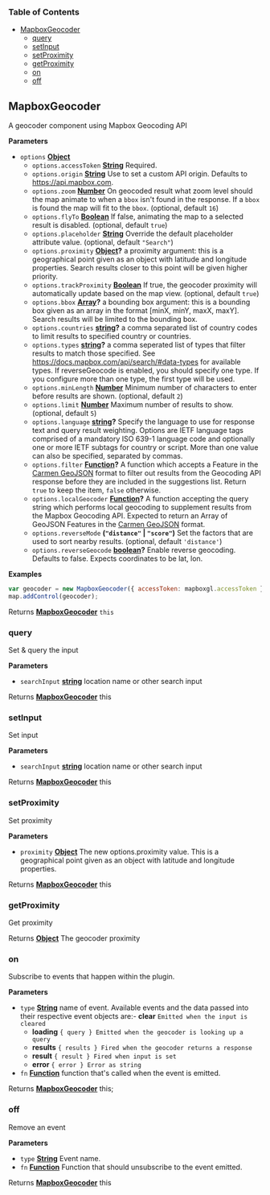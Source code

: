 <!-- Generated by documentation.js. Update this documentation by updating the source code. -->

### Table of Contents

-   [MapboxGeocoder](#mapboxgeocoder)
    -   [query](#query)
    -   [setInput](#setinput)
    -   [setProximity](#setproximity)
    -   [getProximity](#getproximity)
    -   [on](#on)
    -   [off](#off)

## MapboxGeocoder

A geocoder component using Mapbox Geocoding API

**Parameters**

-   `options` **[Object](https://developer.mozilla.org/docs/Web/JavaScript/Reference/Global_Objects/Object)** 
    -   `options.accessToken` **[String](https://developer.mozilla.org/docs/Web/JavaScript/Reference/Global_Objects/String)** Required.
    -   `options.origin` **[String](https://developer.mozilla.org/docs/Web/JavaScript/Reference/Global_Objects/String)** Use to set a custom API origin. Defaults to <https://api.mapbox.com>.
    -   `options.zoom` **[Number](https://developer.mozilla.org/docs/Web/JavaScript/Reference/Global_Objects/Number)** On geocoded result what zoom level should the map animate to when a `bbox` isn't found in the response. If a `bbox` is found the map will fit to the `bbox`. (optional, default `16`)
    -   `options.flyTo` **[Boolean](https://developer.mozilla.org/docs/Web/JavaScript/Reference/Global_Objects/Boolean)** If false, animating the map to a selected result is disabled. (optional, default `true`)
    -   `options.placeholder` **[String](https://developer.mozilla.org/docs/Web/JavaScript/Reference/Global_Objects/String)** Override the default placeholder attribute value. (optional, default `"Search"`)
    -   `options.proximity` **[Object](https://developer.mozilla.org/docs/Web/JavaScript/Reference/Global_Objects/Object)?** a proximity argument: this is
        a geographical point given as an object with latitude and longitude
        properties. Search results closer to this point will be given
        higher priority.
    -   `options.trackProximity` **[Boolean](https://developer.mozilla.org/docs/Web/JavaScript/Reference/Global_Objects/Boolean)** If true, the geocoder proximity will automatically update based on the map view. (optional, default `true`)
    -   `options.bbox` **[Array](https://developer.mozilla.org/docs/Web/JavaScript/Reference/Global_Objects/Array)?** a bounding box argument: this is
        a bounding box given as an array in the format [minX, minY, maxX, maxY].
        Search results will be limited to the bounding box.
    -   `options.countries` **[string](https://developer.mozilla.org/docs/Web/JavaScript/Reference/Global_Objects/String)?** a comma separated list of country codes to
        limit results to specified country or countries.
    -   `options.types` **[string](https://developer.mozilla.org/docs/Web/JavaScript/Reference/Global_Objects/String)?** a comma seperated list of types that filter
        results to match those specified. See <https://docs.mapbox.com/api/search/#data-types>
        for available types.
        If reverseGeocode is enabled, you should specify one type. If you configure more than one type, the first type will be used.
    -   `options.minLength` **[Number](https://developer.mozilla.org/docs/Web/JavaScript/Reference/Global_Objects/Number)** Minimum number of characters to enter before results are shown. (optional, default `2`)
    -   `options.limit` **[Number](https://developer.mozilla.org/docs/Web/JavaScript/Reference/Global_Objects/Number)** Maximum number of results to show. (optional, default `5`)
    -   `options.language` **[string](https://developer.mozilla.org/docs/Web/JavaScript/Reference/Global_Objects/String)?** Specify the language to use for response text and query result weighting. Options are IETF language tags comprised of a mandatory ISO 639-1 language code and optionally one or more IETF subtags for country or script. More than one value can also be specified, separated by commas.
    -   `options.filter` **[Function](https://developer.mozilla.org/docs/Web/JavaScript/Reference/Statements/function)?** A function which accepts a Feature in the [Carmen GeoJSON](https://github.com/mapbox/carmen/blob/master/carmen-geojson.md) format to filter out results from the Geocoding API response before they are included in the suggestions list. Return `true` to keep the item, `false` otherwise.
    -   `options.localGeocoder` **[Function](https://developer.mozilla.org/docs/Web/JavaScript/Reference/Statements/function)?** A function accepting the query string which performs local geocoding to supplement results from the Mapbox Geocoding API. Expected to return an Array of GeoJSON Features in the [Carmen GeoJSON](https://github.com/mapbox/carmen/blob/master/carmen-geojson.md) format.
    -   `options.reverseMode` **(`"distance"` \| `"score"`)** Set the factors that are used to sort nearby results. (optional, default `'distance'`)
    -   `options.reverseGeocode` **[boolean](https://developer.mozilla.org/docs/Web/JavaScript/Reference/Global_Objects/Boolean)?** Enable reverse geocoding. Defaults to false. Expects coordinates to be lat, lon.

**Examples**

```javascript
var geocoder = new MapboxGeocoder({ accessToken: mapboxgl.accessToken });
map.addControl(geocoder);
```

Returns **[MapboxGeocoder](#mapboxgeocoder)** `this`

### query

Set & query the input

**Parameters**

-   `searchInput` **[string](https://developer.mozilla.org/docs/Web/JavaScript/Reference/Global_Objects/String)** location name or other search input

Returns **[MapboxGeocoder](#mapboxgeocoder)** this

### setInput

Set input

**Parameters**

-   `searchInput` **[string](https://developer.mozilla.org/docs/Web/JavaScript/Reference/Global_Objects/String)** location name or other search input

Returns **[MapboxGeocoder](#mapboxgeocoder)** this

### setProximity

Set proximity

**Parameters**

-   `proximity` **[Object](https://developer.mozilla.org/docs/Web/JavaScript/Reference/Global_Objects/Object)** The new options.proximity value. This is a geographical point given as an object with latitude and longitude properties.

Returns **[MapboxGeocoder](#mapboxgeocoder)** this

### getProximity

Get proximity

Returns **[Object](https://developer.mozilla.org/docs/Web/JavaScript/Reference/Global_Objects/Object)** The geocoder proximity

### on

Subscribe to events that happen within the plugin.

**Parameters**

-   `type` **[String](https://developer.mozilla.org/docs/Web/JavaScript/Reference/Global_Objects/String)** name of event. Available events and the data passed into their respective event objects are:-   **clear** `Emitted when the input is cleared`
    -   **loading** `{ query } Emitted when the geocoder is looking up a query`
    -   **results** `{ results } Fired when the geocoder returns a response`
    -   **result** `{ result } Fired when input is set`
    -   **error** `{ error } Error as string`
-   `fn` **[Function](https://developer.mozilla.org/docs/Web/JavaScript/Reference/Statements/function)** function that's called when the event is emitted.

Returns **[MapboxGeocoder](#mapboxgeocoder)** this;

### off

Remove an event

**Parameters**

-   `type` **[String](https://developer.mozilla.org/docs/Web/JavaScript/Reference/Global_Objects/String)** Event name.
-   `fn` **[Function](https://developer.mozilla.org/docs/Web/JavaScript/Reference/Statements/function)** Function that should unsubscribe to the event emitted.

Returns **[MapboxGeocoder](#mapboxgeocoder)** this
